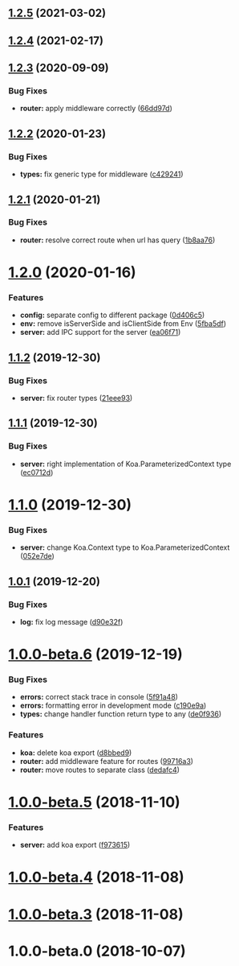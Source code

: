 ## [1.2.5](https://github.com/banejs/framework/compare/v1.2.4...v1.2.5) (2021-03-02)



## [1.2.4](https://github.com/banejs/framework/compare/v1.2.3...v1.2.4) (2021-02-17)



## [1.2.3](https://github.com/banejs/framework/compare/v1.2.2...v1.2.3) (2020-09-09)


### Bug Fixes

* **router:** apply middleware correctly ([66dd97d](https://github.com/banejs/framework/commit/66dd97db422ea53aa2a43f641f43e9e7136897f5))



## [1.2.2](https://github.com/banejs/framework/compare/v1.2.1...v1.2.2) (2020-01-23)


### Bug Fixes

* **types:** fix generic type for middleware ([c429241](https://github.com/banejs/framework/commit/c4292412c18d18109554974c561b7291d5a7e544))



## [1.2.1](https://github.com/banejs/framework/compare/v1.2.0...v1.2.1) (2020-01-21)


### Bug Fixes

* **router:** resolve correct route when url has query ([1b8aa76](https://github.com/banejs/framework/commit/1b8aa76e1cfada407d1755b41edd0adf3c462929))



# [1.2.0](https://github.com/banejs/framework/compare/v1.1.2...v1.2.0) (2020-01-16)


### Features

* **config:** separate config to different package ([0d406c5](https://github.com/banejs/framework/commit/0d406c5318f5961b778d943a62ac1d4cf6dafbae))
* **env:** remove isServerSide and isClientSide from Env ([5fba5df](https://github.com/banejs/framework/commit/5fba5dfa14746b612aaefaf48860038843cc860d))
* **server:** add IPC support for the server ([ea06f71](https://github.com/banejs/framework/commit/ea06f71b877ac862e0ad8c0797dbff6b5e208f7d))



## [1.1.2](https://github.com/banejs/framework/compare/v1.1.1...v1.1.2) (2019-12-30)


### Bug Fixes

* **server:** fix router types ([21eee93](https://github.com/banejs/framework/commit/21eee9351d78095a8e624f722f7fa15b06c1129f))



## [1.1.1](https://github.com/banejs/framework/compare/v1.1.0...v1.1.1) (2019-12-30)


### Bug Fixes

* **server:** right implementation of Koa.ParameterizedContext type ([ec0712d](https://github.com/banejs/framework/commit/ec0712d31faab7725fba773b2093d449bf064b5c))



# [1.1.0](https://github.com/banejs/framework/compare/v1.0.1...v1.1.0) (2019-12-30)


### Bug Fixes

* **server:** change Koa.Context type to Koa.ParameterizedContext ([052e7de](https://github.com/banejs/framework/commit/052e7de58a731775574a3e18a8726bc6d900ece3))



## [1.0.1](https://github.com/banejs/framework/compare/v1.0.0-beta.6...v1.0.1) (2019-12-20)


### Bug Fixes

* **log:** fix log message ([d90e32f](https://github.com/banejs/framework/commit/d90e32f58272de4ebefb2aae81e07443fcd8ac5c))



# [1.0.0-beta.6](https://github.com/banejs/framework/compare/v1.0.0-beta.5...v1.0.0-beta.6) (2019-12-19)


### Bug Fixes

* **errors:** correct stack trace in console ([5f91a48](https://github.com/banejs/framework/commit/5f91a484e4d32294c5fec705eac47b404de28bf3))
* **errors:** formatting error in development mode ([c190e9a](https://github.com/banejs/framework/commit/c190e9a75fc351369dd9cfb016691e0c29be80ba))
* **types:** change handler function return type to any ([de0f936](https://github.com/banejs/framework/commit/de0f93668f850445340775d76de66e016b6148ea))


### Features

* **koa:** delete koa export ([d8bbed9](https://github.com/banejs/framework/commit/d8bbed9b87fd9c567a621d17232c960217b9ae93))
* **router:** add middleware feature for routes ([99716a3](https://github.com/banejs/framework/commit/99716a3af9f6b15fe38d571172f710c0a8459c63))
* **router:** move routes to separate class ([dedafc4](https://github.com/banejs/framework/commit/dedafc421876b3104ba680fcd8a29bf071042141))



# [1.0.0-beta.5](https://github.com/banejs/framework/compare/v1.0.0-beta.4...v1.0.0-beta.5) (2018-11-10)


### Features

* **server:** add koa export ([f973615](https://github.com/banejs/framework/commit/f97361588ab97ee03d631533331e83a7ea5e7770))



# [1.0.0-beta.4](https://github.com/banejs/framework/compare/1.0.0-beta.3...v1.0.0-beta.4) (2018-11-08)



# [1.0.0-beta.3](https://github.com/banejs/framework/compare/1.0.0-beta.0...1.0.0-beta.3) (2018-11-08)



# 1.0.0-beta.0 (2018-10-07)



